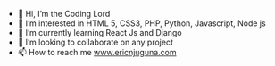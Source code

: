 - 👋 Hi, I’m the Coding Lord
- 👀 I’m interested in HTML 5, CSS3, PHP, Python, Javascript, Node js
- 🌱 I’m currently learning React Js and Django
- 💞️ I’m looking to collaborate on any project
- 📫 How to reach me www.ericnjuguna.com

<!---
Coding-Lord-Media/Coding-Lord-Media is a ✨ special ✨ repository because its `README.md` (this file) appears on your GitHub profile.
You can click the Preview link to take a look at your changes.
--->
